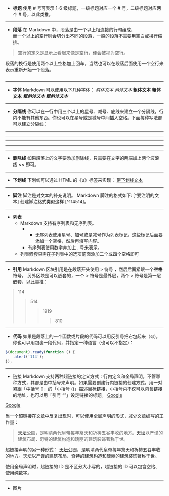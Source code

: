 - __标题__
使用 # 号可表示 1-6 级标题，一级标题对应一个 # 号，二级标题对应两个 # 号，以此类推。
***
- __段落__
在 Markdown 中，段落是由一个以上相连接的行句组成，<br>而一个以上的空行则会切分出不同的段落，一般的段落不需要用空白或换行缩排。         
>空行的定义是显示上看起来像是空行，便会被视为空行。              
     
段落的换行是使用两个以上空格加上回车，当然也可以在段落后面使用一个空行来表示重新开始一个段落。   
```
```
***

- __字体__
Markdown 可以使用以下几种字体：
*斜体文本*
_斜体文本_
**粗体文本**
__粗体文本__
***粗斜体文本***
___粗斜体文本___
***
- __分隔线__
你可以在一行中用三个以上的星号、减号、底线来建立一个分隔线，行内不能有其他东西。你也可以在星号或是减号中间插入空格。下面每种写法都可以建立分隔线：

***

* * *

*****

- - -

----------
- **删除线**
如果段落上的文字要添加删除线，只需要在文字的两端加上两个波浪线 ~~ 即可。
----
- **下划线**
下划线可以通过 HTML 的《u》标签来实现：
<u>带下划线文本</u>        
******
- **脚注**
脚注是对文本的补充说明。
Markdown 脚注的格式如下:
[^要注明的文本]
创建脚注格式类似这样 [^114514]。
[^1919810]: 你是一个一个一个
----
- __列表__
  - Markdown 支持有序列表和无序列表。
    -  - 无序列表使用星号、加号或是减号作为列表标记，这些标记后面要添加一个空格，然后再填写内容。
    - 有序列表使用数字并加上 . 号来表示。
  - 列表嵌套只需在子列表中的选项前面添加二个或四个空格即可
---
- __引用__
Markdown 区块引用是在段落开头使用 > 符号 ，然后后面紧跟一个**空格**符号。
另外区块是可以嵌套的，一个 > 符号是最外层，两个 > 符号是第一层嵌套，以此类推：
>114
>>514
>>>1919
>>>>810
---------
- **代码**
如果是段落上的一个函数或片段的代码可以用反引号把它包起来（`😄`)。
你也可以用包裹一段代码，并指定一种语言（也可以不指定）：
```javascript
$(document).ready(function () {
    alert('114');
});
```
-----
- 链接
Markdown 支持两种超链接的定义方式：行内定义和全局声明。不管哪种方式，其都是由中括号来声明。如果需要创建行内链接的创建方式，用一对紧跟「中括号 []」的「小括号 ()」描述目标链接，小括号内不仅可以包含链接的地址，也可以用「引号  “”」设定链接的标题。
[Google](https://www.google.com/ "谷歌")
<p><a href=http://www.google.com>Google</a></p>
当一个超链接在文章中反复出现时，可以使用全局声明的形式，减少文章编写的工作量：

>[天坛][tt]公园，是明清两代皇帝每年祭天和祈祷五谷丰收的地方。[天坛][tt]以严谨的建筑布局、奇特的建筑构造和瑰丽的建筑装饰著称于世。

超链接声明的另一种形式：
[天坛][]公园，是明清两代皇帝每年祭天和祈祷五谷丰收的地方。[天坛][]以严谨的建筑布局、奇特的建筑构造和瑰丽的建筑装饰著称于世。 

使用全局声明时，超链接的 ID 是不区分大小写的，超链接的 ID 可以包含空格、使用纯数字。

[天坛]: http://www.tiantanpark.com
[tt]: http://www.tiantanpark.com


******
- 图片
<alt Text>